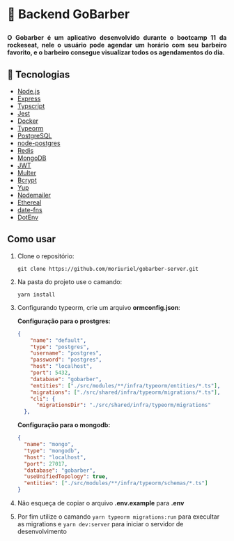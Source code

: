 <h1>

🏅 Backend GoBarber

</h1>
<h4 align="justify">
  O Gobarber é um aplicativo desenvolvido durante o bootcamp 11 da rockeseat, nele o usuário pode agendar um horário com seu barbeiro favorito, e o barbeiro consegue visualizar todos os agendamentos do dia.
</h4>

## 🚀 Tecnologias

- [Node.js](https://nodejs.org/en/)
- [Express](https://expressjs.com/)
- [Typscript](https://www.typescriptlang.org/)
- [Jest](https://jestjs.io/)
- [Docker](https://www.docker.com/docker-community)
- [Typeorm](https://typeorm.io/#/)
- [PostgreSQL](https://www.postgresql.org/)
- [node-postgres](https://www.npmjs.com/package/pg)
- [Redis](https://redis.io/)
- [MongoDB](https://www.mongodb.com/)
- [JWT](https://jwt.io/)
- [Multer](https://github.com/expressjs/multer)
- [Bcrypt](https://www.npmjs.com/package/bcrypt)
- [Yup](https://www.npmjs.com/package/yup)
- [Nodemailer](https://nodemailer.com/about/)
- [Ethereal](https://ethereal.email/)
- [date-fns](https://date-fns.org/)
- [DotEnv](https://www.npmjs.com/package/dotenv)

## Como usar

1.  Clone o repositório:

    `git clone https://github.com/moriuriel/gobarber-server.git`

2.  Na pasta do projeto use o camando:

    `yarn install`

3.  Configurando typeorm, crie um arquivo **ormconfig.json**:

    **Configuração para o prostgres:**

    ```json
    {
        "name": "default",
        "type": "postgres",
        "username": "postgres",
        "password": "postgres",
        "host": "localhost",
        "port": 5432,
        "database": "gobarber",
        "entities": ["./src/modules/**/infra/typeorm/entities/*.ts"],
        "migrations": ["./src/shared/infra/typeorm/migrations/*.ts"],
        "cli": {
          "migrationsDir": "./src/shared/infra/typeorm/migrations"
      },
    ```

    **Configuração para o mongodb:**

    ```json
    {
      "name": "mongo",
      "type": "mongodb",
      "host": "localhost",
      "port": 27017,
      "database": "gobarber",
      "useUnifiedTopology": true,
      "entities": ["./src/modules/**/infra/typeorm/schemas/*.ts"]
    }
    ```

4.  Não esqueça de copiar o arquivo **.env.example** para **.env**

5) Por fim utilize o camando `yarn typeorm migrations:run` para execultar as migrations e `yarn dev:server` para iniciar o servidor de desenvolvimento

